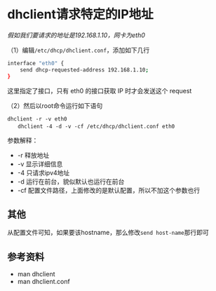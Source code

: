 <!--

 * @Description:
 * @Author: 焦国峰
 * @Github: https://github.com/clement-jiao
 * @Date: 2022-02-13 13:54:26
 * @LastEditors: clement-jiao
 * @LastEditTime: 2022-02-13 13:54:33
-->

# dhclient请求特定的IP地址

*假如我们要请求的地址是192.168.1.10，网卡为eth0*

（1）编辑`/etc/dhcp/dhclient.conf`，添加如下几行

```bash
interface "eth0" {
    send dhcp-requested-address 192.168.1.10;
}
```

这里指定了接口，只有 eth0 的接口获取 IP 时才会发送这个 request

（2）然后以root命令运行如下语句

```
dhclient -r -v eth0
　　dhclient -4 -d -v -cf /etc/dhcp/dhclient.conf eth0
```

参数解释：

- -r 释放地址
- -v 显示详细信息
- -4 只请求ipv4地址
- -d 运行在前台，貌似默认也运行在前台
- -cf 配置文件路径，上面修改的是默认配置，所以不加这个参数也行

## **其他**

从配置文件可知，如果要该hostname，那么修改`send host-name`那行即可

## **参考资料**

- man dhclient
- man dhclient.conf
